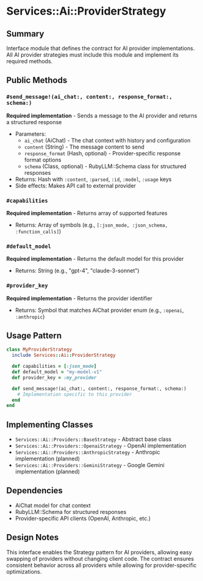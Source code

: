 # Services::Ai::ProviderStrategy

## Summary
Interface module that defines the contract for AI provider implementations. All AI provider strategies must include this module and implement its required methods.

## Public Methods

### `#send_message!(ai_chat:, content:, response_format:, schema:)`
**Required implementation** - Sends a message to the AI provider and returns a structured response
- Parameters: 
  - `ai_chat` (AiChat) - The chat context with history and configuration
  - `content` (String) - The message content to send
  - `response_format` (Hash, optional) - Provider-specific response format options
  - `schema` (Class, optional) - RubyLLM::Schema class for structured responses
- Returns: Hash with `:content`, `:parsed`, `:id`, `:model`, `:usage` keys
- Side effects: Makes API call to external provider

### `#capabilities`
**Required implementation** - Returns array of supported features
- Returns: Array of symbols (e.g., `[:json_mode, :json_schema, :function_calls]`)

### `#default_model`
**Required implementation** - Returns the default model for this provider
- Returns: String (e.g., "gpt-4", "claude-3-sonnet")

### `#provider_key`
**Required implementation** - Returns the provider identifier
- Returns: Symbol that matches AiChat provider enum (e.g., `:openai`, `:anthropic`)

## Usage Pattern
```ruby
class MyProviderStrategy
  include Services::Ai::ProviderStrategy

  def capabilities = [:json_mode]
  def default_model = "my-model-v1"
  def provider_key = :my_provider

  def send_message!(ai_chat:, content:, response_format:, schema:)
    # Implementation specific to this provider
  end
end
```

## Implementing Classes
- `Services::Ai::Providers::BaseStrategy` - Abstract base class
- `Services::Ai::Providers::OpenaiStrategy` - OpenAI implementation
- `Services::Ai::Providers::AnthropicStrategy` - Anthropic implementation (planned)
- `Services::Ai::Providers::GeminiStrategy` - Google Gemini implementation (planned)

## Dependencies
- AiChat model for chat context
- RubyLLM::Schema for structured responses
- Provider-specific API clients (OpenAI, Anthropic, etc.)

## Design Notes
This interface enables the Strategy pattern for AI providers, allowing easy swapping of providers without changing client code. The contract ensures consistent behavior across all providers while allowing for provider-specific optimizations. 